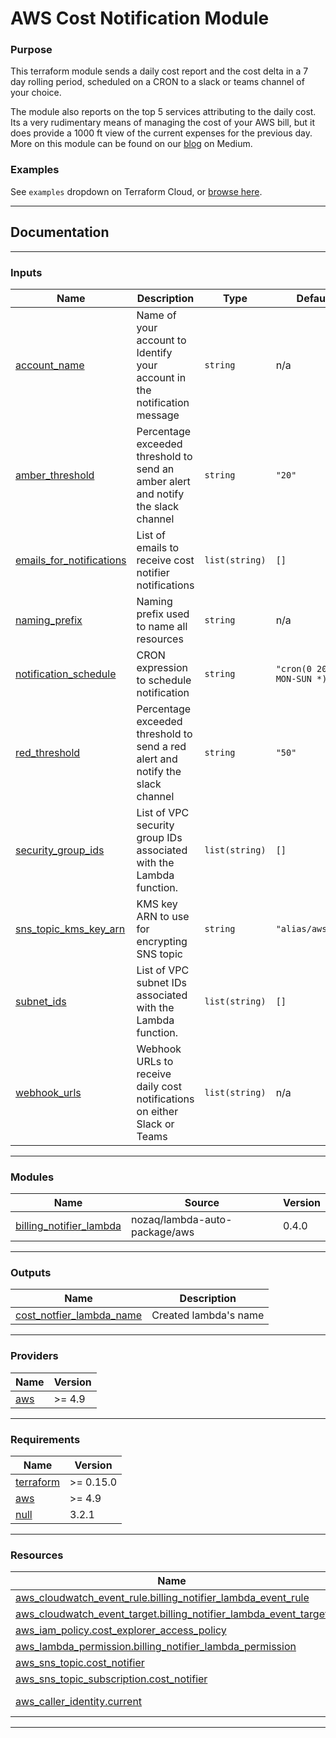 # AWS Cost Notification Module

### Purpose

This terraform module sends a daily cost report and the cost delta in a 7 day rolling period, scheduled on a CRON to a slack or teams channel of your choice.

The module also reports on the top 5 services attributing to the daily cost. Its a very rudimentary means of managing the cost of your AWS bill, but it does provide a 1000 ft view of the current expenses for the previous day. More on this module can be found on our [blog](https://medium.com/cloudandthings/aws-cost-notifier-e437bd311c54) on Medium.

<!-- BEGIN_TF_DOCS -->
### Examples

See `examples` dropdown on Terraform Cloud, or [browse here](/examples/).

----
## Documentation

----
### Inputs

| Name | Description | Type | Default | Required |
|------|-------------|------|---------|:--------:|
| <a name="input_account_name"></a> [account\_name](#input\_account\_name) | Name of your account to Identify your account in the notification message | `string` | n/a | yes |
| <a name="input_amber_threshold"></a> [amber\_threshold](#input\_amber\_threshold) | Percentage exceeded threshold to send an amber alert and notify the slack channel | `string` | `"20"` | no |
| <a name="input_emails_for_notifications"></a> [emails\_for\_notifications](#input\_emails\_for\_notifications) | List of emails to receive cost notifier notifications | `list(string)` | `[]` | no |
| <a name="input_naming_prefix"></a> [naming\_prefix](#input\_naming\_prefix) | Naming prefix used to name all resources | `string` | n/a | yes |
| <a name="input_notification_schedule"></a> [notification\_schedule](#input\_notification\_schedule) | CRON expression to schedule notification | `string` | `"cron(0 20 ? * MON-SUN *)"` | no |
| <a name="input_red_threshold"></a> [red\_threshold](#input\_red\_threshold) | Percentage exceeded threshold to send a red alert and notify the slack channel | `string` | `"50"` | no |
| <a name="input_security_group_ids"></a> [security\_group\_ids](#input\_security\_group\_ids) | List of VPC security group IDs associated with the Lambda function. | `list(string)` | `[]` | no |
| <a name="input_sns_topic_kms_key_arn"></a> [sns\_topic\_kms\_key\_arn](#input\_sns\_topic\_kms\_key\_arn) | KMS key ARN to use for encrypting SNS topic | `string` | `"alias/aws/sns"` | no |
| <a name="input_subnet_ids"></a> [subnet\_ids](#input\_subnet\_ids) | List of VPC subnet IDs associated with the Lambda function. | `list(string)` | `[]` | no |
| <a name="input_webhook_urls"></a> [webhook\_urls](#input\_webhook\_urls) | Webhook URLs to receive daily cost notifications on either Slack or Teams | `list(string)` | n/a | yes |

----
### Modules

| Name | Source | Version |
|------|--------|---------|
| <a name="module_billing_notifier_lambda"></a> [billing\_notifier\_lambda](#module\_billing\_notifier\_lambda) | nozaq/lambda-auto-package/aws | 0.4.0 |

----
### Outputs

| Name | Description |
|------|-------------|
| <a name="output_cost_notfier_lambda_name"></a> [cost\_notfier\_lambda\_name](#output\_cost\_notfier\_lambda\_name) | Created lambda's name |

----
### Providers

| Name | Version |
|------|---------|
| <a name="provider_aws"></a> [aws](#provider\_aws) | >= 4.9 |

----
### Requirements

| Name | Version |
|------|---------|
| <a name="requirement_terraform"></a> [terraform](#requirement\_terraform) | >= 0.15.0 |
| <a name="requirement_aws"></a> [aws](#requirement\_aws) | >= 4.9 |
| <a name="requirement_null"></a> [null](#requirement\_null) | 3.2.1 |

----
### Resources

| Name | Type |
|------|------|
| [aws_cloudwatch_event_rule.billing_notifier_lambda_event_rule](https://registry.terraform.io/providers/hashicorp/aws/latest/docs/resources/cloudwatch_event_rule) | resource |
| [aws_cloudwatch_event_target.billing_notifier_lambda_event_target](https://registry.terraform.io/providers/hashicorp/aws/latest/docs/resources/cloudwatch_event_target) | resource |
| [aws_iam_policy.cost_explorer_access_policy](https://registry.terraform.io/providers/hashicorp/aws/latest/docs/resources/iam_policy) | resource |
| [aws_lambda_permission.billing_notifier_lambda_permission](https://registry.terraform.io/providers/hashicorp/aws/latest/docs/resources/lambda_permission) | resource |
| [aws_sns_topic.cost_notifier](https://registry.terraform.io/providers/hashicorp/aws/latest/docs/resources/sns_topic) | resource |
| [aws_sns_topic_subscription.cost_notifier](https://registry.terraform.io/providers/hashicorp/aws/latest/docs/resources/sns_topic_subscription) | resource |
| [aws_caller_identity.current](https://registry.terraform.io/providers/hashicorp/aws/latest/docs/data-sources/caller_identity) | data source |

----
<!-- END_TF_DOCS -->
